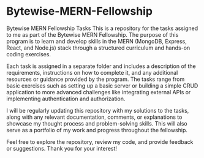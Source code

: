 ﻿# Bytewise-MERN-Fellowship
Bytewise MERN Fellowship Tasks
This is a repository for the tasks assigned to me as part of the Bytewise MERN Fellowship. The purpose of this program is to learn and develop skills in the MERN (MongoDB, Express, React, and Node.js) stack through a structured curriculum and hands-on coding exercises.

Each task is assigned in a separate folder and includes a description of the requirements, instructions on how to complete it, and any additional resources or guidance provided by the program. The tasks range from basic exercises such as setting up a basic server or building a simple CRUD application to more advanced challenges like integrating external APIs or implementing authentication and authorization.

I will be regularly updating this repository with my solutions to the tasks, along with any relevant documentation, comments, or explanations to showcase my thought process and problem-solving skills. This will also serve as a portfolio of my work and progress throughout the fellowship.

Feel free to explore the repository, review my code, and provide feedback or suggestions. Thank you for your interest!





